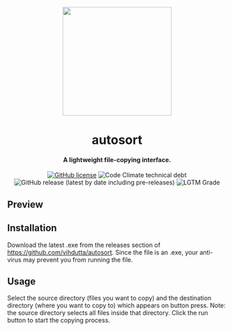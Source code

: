 <p align="center">
  <img width="250" height="250" src="logo files/newlogor.ico">
</p>

<h1 align="center">autosort</h1>
<h4 align="center">A lightweight file-copying interface.</h4>

<p align="center">
<a><a href="https://github.com/vihdutta/autosort"><img src="https://img.shields.io/github/license/vihdutta/autosort?color=yellow&amp;logo=MIT" alt="GitHub license"></a>
<img src="https://img.shields.io/codeclimate/tech-debt/vihdutta/autosort?color=yellow" alt="Code Climate technical debt">
<img src="https://img.shields.io/github/v/release/vihdutta/autosort?color=yellow&amp;include_prereleases" alt="GitHub release (latest by date including pre-releases)">
<img src="https://img.shields.io/lgtm/grade/python/github/vihdutta/autosort?color=yellow" alt="LGTM Grade"></p>
</p>

## Preview  


## Installation

Download the latest .exe from the releases section of https://github.com/vihdutta/autosort. Since the file is an .exe, your anti-virus may prevent you from running the file.

## Usage

Select the source directory (files you want to copy) and the destination directory (where you want to copy to) which appears on button press. Note: the source directory selects all files inside that directory. Click the run button to start the copying process.